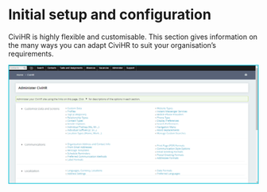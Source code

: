 Initial setup and configuration
==========

CiviHR is highly flexible and customisable. This section gives information on the many ways you can adapt CiviHR to suit your organisation’s requirements. 

![image](../img/image11.png)
 
